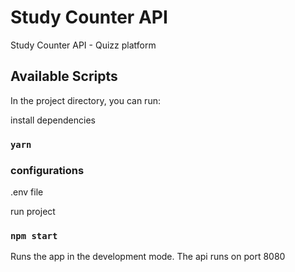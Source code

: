 # Study Counter API
Study Counter API -  Quizz platform

## Available Scripts

In the project directory, you can run:

install dependencies
### `yarn`

### configurations
 .env file

run project
### `npm start`

Runs the app in the development mode.
The api runs on port 8080 



